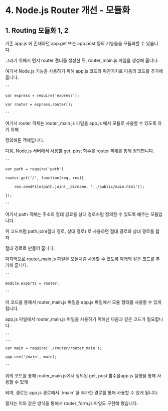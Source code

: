 # 4. Node.js Router 개선 - 모듈화

## 1. Routing 모듈화 1, 2

기존 app.js 에 존재하던 app.get 또는 app.post 등의 기능들을 모듈화할 수 있습니다.

그러기 위해서 먼저 router 폴더를 생성한 뒤, router_main.js 파일을 생성해 줍니다.

여기서 Node.js 기능을 사용하기 위해 app.js 코드와 마찬가지로 다음의 코드를 추가해 줍니다.

	''

	var express = require('express');

	var router = express.router();

	''

여기서 router 객체는 router_main.js 파일을 app.js 에서 모듈로 사용할 수 있도록 하기 위해

정의해둔 객체입니다.

다음, Node.js 서버에서 사용할 get, post 함수를 router 객체를 통해 정의합니다.

	''

	var path = require('path')

	router.get('/', function(req, res){

		res.sendFile(path.join(__dirname, '../public/main.html'));

	});

	''

여기서 path 객체는 주소의 절대 겅료를 상대 경로처럼 정의할 수 있도록 해주는 모듈입니다.

위 코드처럼 path.join(절대 경로, 상대 경로) 로 사용하면 절대 경로와 상대 경로를 합쳐

절대 경로로 만들어 줍니다.

마지막으로 router_main.js 파일을 모듈처럼 사용할 수 있도록 아래와 같은 코드를 추가해 줍니다.

	''

	module.exports = router;

	''

이 코드를 통해서 router_main.js 파일을 app.js 파일에서 모듈 형태롤 사용할 수 있게 됩니다.

app.js 파일에서 router_main.js 파일을 사용하기 위해선 다음과 같은 코드가 필요합니다.

	''
	...

	var main = require('./router/router_main');

	app.use('/main', main);

	''

위의 코드를 통해 router_main.js에서 정의된 get, post 함수를app.js 실행을 통해 사용할 수 있게

되며, 경로는 app.js 경로에서 '/main' 을 추가한 경로를 통해 사용할 수 있게 됩니다.

필자는 이와 같은 방식을 통해서 router_form.js 파일도 구현해 봤습니다.

